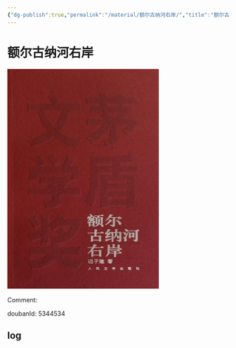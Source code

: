 ```yaml
---
{"dg-publish":true,"permalink":"/material/额尔古纳河右岸/","title":"额尔古纳河右岸"}
---
```



# 额尔古纳河右岸

![image](https://raw.githubusercontent.com/HiraethEcho/picx-images-hosting/master/picgo/202505281704278.png)

Comment: 



doubanId: 5344534

## log

